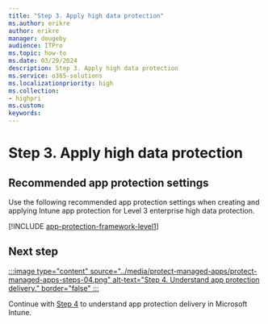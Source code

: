 ```yaml
---
title: "Step 3. Apply high data protection"
ms.author: erikre
author: erikre
manager: dougeby
audience: ITPro
ms.topic: how-to
ms.date: 03/29/2024
description: Step 3. Apply high data protection
ms.service: o365-solutions
ms.localizationpriority: high
ms.collection:
- highpri
ms.custom:
keywords:
---
```


# Step 3. Apply high data protection




## Recommended app protection settings

Use the following recommended app protection settings when creating and applying Intune app protection for Level 3 enterprise high data protection.

[!INCLUDE [app-protection-framework-level1](../memdocs/memdocs/intune/includes/app-protection-framework-level3.md)]

## Next step

[:::image type="content" source="../media/protect-managed-apps/protect-managed-apps-steps-04.png" alt-text="Step 4. Understand app protection delivery." border="false" :::](apps-protect-step-4.md)

Continue with [Step 4](apps-protect-step-4.md) to understand app protection delivery in Microsoft Intune.
